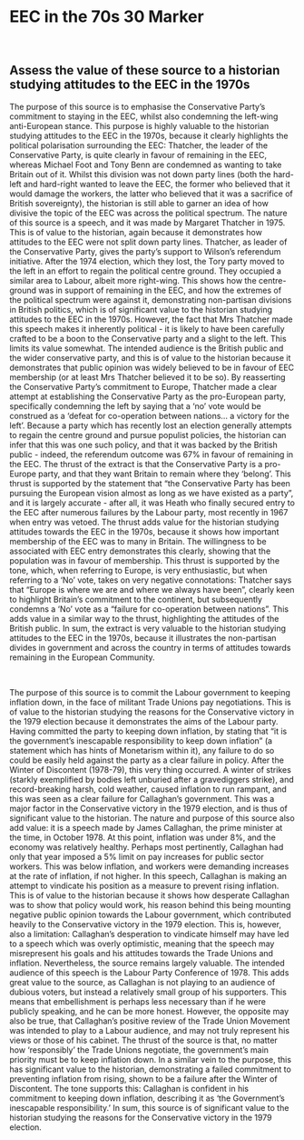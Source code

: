 # EEC in the 70s 30 Marker

</br>

## Assess the value of these source to a historian studying attitudes to the EEC in the 1970s


The purpose of this source is to emphasise the Conservative Party’s commitment to staying in the EEC, whilst also condemning the left-wing anti-European stance. This purpose is highly valuable to the historian studying attitudes to the EEC in the 1970s, because it clearly highlights the political polarisation surrounding the EEC: Thatcher, the leader of the Conservative Party, is quite clearly in favour of remaining in the EEC, whereas Michael Foot and Tony Benn are condemned as wanting to take Britain out of it. Whilst this division was not down party lines (both the hard-left and hard-right wanted to leave the EEC, the former who believed that it would damage the workers, the latter who believed that it was a sacrifice of British sovereignty), the historian is still able to garner an idea of how divisive the topic of the EEC was across the political spectrum. The nature of this source is a speech, and it was made by Margaret Thatcher in 1975. This is of value to the historian, again because it demonstrates how attitudes to the EEC were not split down party lines. Thatcher, as leader of the Conservative Party, gives the party’s support to Wilson’s referendum initiative. After the 1974 election, which they lost, the Tory party moved to the left in an effort to regain the political centre ground. They occupied a similar area to Labour, albeit more right-wing. This shows how the centre-ground was in support of remaining in the EEC, and how the extremes of the political spectrum were against it, demonstrating non-partisan divisions in British politics, which is of significant value to the historian studying attitudes to the EEC in the 1970s. However, the fact that Mrs Thatcher made this speech makes it inherently political - it is likely to have been carefully crafted to be a boon to the Conservative party and a slight to the left. This limits its value somewhat. The intended audience is the British public and the wider conservative party, and this is of value to the historian because it demonstrates that public opinion was widely believed to be in favour of EEC membership (or at least Mrs Thatcher believed it to be so). By reasserting the Conservative Party’s commitment to Europe, Thatcher made a clear attempt at establishing the Conservative Party as the pro-European party, specifically condemning the left by saying that a ‘no’ vote would be construed as a ‘defeat for co-operation between nations… a victory for the left’. Because a party which has recently lost an election generally attempts to regain the centre ground and pursue populist policies, the historian can infer that this was one such policy, and that it was backed by the British public - indeed, the referendum outcome was 67% in favour of remaining in the EEC. The thrust of the extract is that the Conservative Party is a pro-Europe party, and that they want Britain to remain where they ‘belong’. This thrust is supported by the statement that “the Conservative Party has been pursuing the European vision almost as long as we have existed as a party”, and it is largely accurate - after all, it was Heath who finally secured entry to the EEC after numerous failures by the Labour party, most recently in 1967 when entry was vetoed. The thrust adds value for the historian studying attitudes towards the EEC in the 1970s, because it shows how important membership of the EEC was to many in Britain. The willingness to be associated with EEC entry demonstrates this clearly, showing that the population was in favour of membership. This thrust is supported by the tone, which, when referring to Europe, is very enthusiastic, but when referring to a ‘No’ vote, takes on very negative connotations: Thatcher says that “Europe is where we are and where we always have been”, clearly keen to highlight Britain’s commitment to the continent, but subsequently condemns a ‘No’ vote as a “failure for co-operation between nations”. This adds value in a similar way to the thrust, highlighting the attitudes of the British public. In sum, the extract is very valuable to the historian studying attitudes to the EEC in the 1970s, because it illustrates the non-partisan divides in government and across the country in terms of attitudes towards remaining in the European Community.

</br>

The purpose of this source is to commit the Labour government to keeping inflation down, in the face of militant Trade Unions pay negotiations. This is of value to the historian studying the reasons for the Conservative victory in the 1979 election because it demonstrates the aims of the Labour party. Having committed the party to keeping down inflation, by stating that “it is the government’s inescapable responsibility to keep down inflation” (a statement which has hints of Monetarism within it), any failure to do so could be easily held against the party as a clear failure in policy. After the Winter of Discontent (1978-79), this very thing occurred. A winter of strikes (starkly exemplified by bodies left unburied after a gravediggers strike), and record-breaking harsh, cold weather, caused inflation to run rampant, and this was seen as a clear failure for Callaghan’s government. This was a major factor in the Conservative victory in the 1979 election, and is thus of significant value to the historian. The nature and purpose of this source also add value: it is a speech made by James Callaghan, the prime minister at the time, in October 1978. At this point, inflation was under 8%, and the economy was relatively healthy. Perhaps most pertinently, Callaghan had only that year imposed a 5% limit on pay increases for public sector workers. This was below inflation, and workers were demanding increases at the rate of inflation, if not higher. In this speech, Callaghan is making an attempt to vindicate his position as a measure to prevent rising inflation. This is of value to the historian because it shows how desperate Callaghan was to show that policy would work, his reason behind this being mounting negative public opinion towards the Labour government, which contributed heavily to the Conservative victory in the 1979 election. This is, however, also a limitation: Callaghan’s desperation to vindicate himself may have led to a speech which was overly optimistic, meaning that the speech may misrepresent his goals and his attitudes towards the Trade Unions and inflation. Nevertheless, the source remains largely valuable. The intended audience of this speech is the Labour Party Conference of 1978. This adds great value to the source, as Callaghan is not playing to an audience of dubious voters, but instead a relatively small group of his supporters. This means that embellishment is perhaps less necessary than if he were publicly speaking, and he can be more honest. However, the opposite may also be true, that Callaghan’s positive review of the Trade Union Movement was intended to play to a Labour audience, and may not truly represent his views or those of his cabinet. The thrust of the source is that, no matter how ‘responsibly’ the Trade Unions negotiate, the government’s main priority must be to keep inflation down. In a similar vein to the purpose, this has significant value to the historian, demonstrating a failed commitment to preventing inflation from rising, shown to be a failure after the Winter of Discontent. The tone supports this: Callaghan is confident in his commitment to keeping down inflation, describing it as ‘the Government’s inescapable responsibility.’ In sum, this source is of significant value to the historian studying the reasons for the Conservative victory in the 1979 election. 
